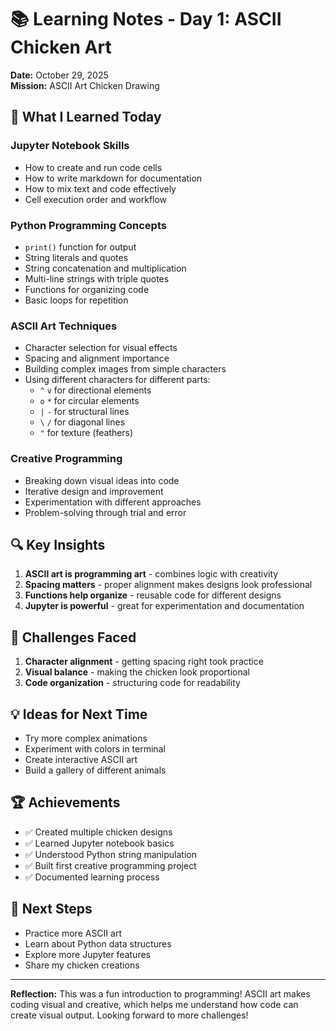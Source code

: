 # 📚 Learning Notes - Day 1: ASCII Chicken Art

**Date:** October 29, 2025  
**Mission:** ASCII Art Chicken Drawing  

## 🎯 What I Learned Today

### Jupyter Notebook Skills
- How to create and run code cells
- How to write markdown for documentation
- How to mix text and code effectively
- Cell execution order and workflow

### Python Programming Concepts
- `print()` function for output
- String literals and quotes
- String concatenation and multiplication
- Multi-line strings with triple quotes
- Functions for organizing code
- Basic loops for repetition

### ASCII Art Techniques
- Character selection for visual effects
- Spacing and alignment importance
- Building complex images from simple characters
- Using different characters for different parts:
  - `^` `v` for directional elements
  - `o` `*` for circular elements  
  - `|` `-` for structural lines
  - `\` `/` for diagonal lines
  - `"` for texture (feathers)

### Creative Programming
- Breaking down visual ideas into code
- Iterative design and improvement
- Experimentation with different approaches
- Problem-solving through trial and error

## 🔍 Key Insights

1. **ASCII art is programming art** - combines logic with creativity
2. **Spacing matters** - proper alignment makes designs look professional
3. **Functions help organize** - reusable code for different designs
4. **Jupyter is powerful** - great for experimentation and documentation

## 🤔 Challenges Faced

1. **Character alignment** - getting spacing right took practice
2. **Visual balance** - making the chicken look proportional
3. **Code organization** - structuring code for readability

## 💡 Ideas for Next Time

- Try more complex animations
- Experiment with colors in terminal
- Create interactive ASCII art
- Build a gallery of different animals

## 🏆 Achievements

- ✅ Created multiple chicken designs
- ✅ Learned Jupyter notebook basics
- ✅ Understood Python string manipulation
- ✅ Built first creative programming project
- ✅ Documented learning process

## 🚀 Next Steps

- Practice more ASCII art
- Learn about Python data structures
- Explore more Jupyter features
- Share my chicken creations

---

**Reflection:** This was a fun introduction to programming! ASCII art makes coding visual and creative, which helps me understand how code can create visual output. Looking forward to more challenges!